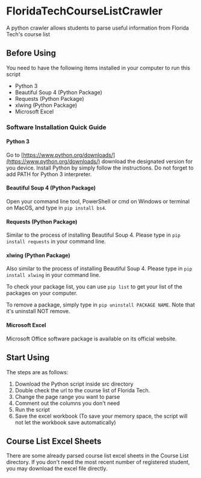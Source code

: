 # FloridaTechCourseListCrawler
A python crawler allows students to parse useful information from Florida Tech's course list

## Before Using
You need to have the following items installed in your computer to run this script
* Python 3
* Beautiful Soup 4 (Python Package)
* Requests (Python Package)
* xlwing (Python Package)
* Microsoft Excel

### Software Installation Quick Guide

#### Python 3
Go to [https://www.python.org/downloads/](https://www.python.org/downloads/) download the designated version for you device. Install Python by simply follow the instructions. Do not forget to add PATH for Python 3 interpreter.

#### Beautiful Soup 4 (Python Package)
Open your command line tool, PowerShell or cmd on Windows or terminal on MacOS, and type in ```pip install bs4```.

#### Requests (Python Package)
Similar to the process of installing Beautiful Soup 4. Please type in ```pip install requests``` in your command line.

#### xlwing (Python Package)
Also similar to the process of installing Beautiful Soup 4. Please type in ```pip install xlwing``` in your command line.

To check your package list, you can use ```pip list``` to get your list of the packages on your computer.

To remove a package, simply type in ```pip uninstall PACKAGE NAME```. Note that it's uninstall NOT remove. 

#### Microsoft Excel
Microsoft Office software package is available on its official website.

## Start Using
The steps are as follows:
1. Download the Python script inside src directory
1. Double check the url to the course list of Florida Tech.
1. Change the page range you want to parse
1. Comment out the columns you don't need
1. Run the script
1. Save the excel workbook (To save your memory space, the script will not let the workbook save automatically)

## Course List Excel Sheets
There are some already parsed course list excel sheets in the Course List directory. If you don't need the most recent number of registered student, you may download the excel file directly.

